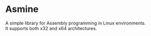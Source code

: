 # Asmine

A simple library for Assembly programming in Linux environments. <br />
It supports both x32 and x64 architectures.




